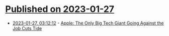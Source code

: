 # [Published on 2023-01-27](index.md)

* [2023-01-27, 03:12:12](https://news.ycombinator.com/item?id=34542013) - [Apple: The Only Big Tech Giant Going Against the Job Cuts Tide](https://blog.pragmaticengineer.com/apple-job-cuts-tide/)
